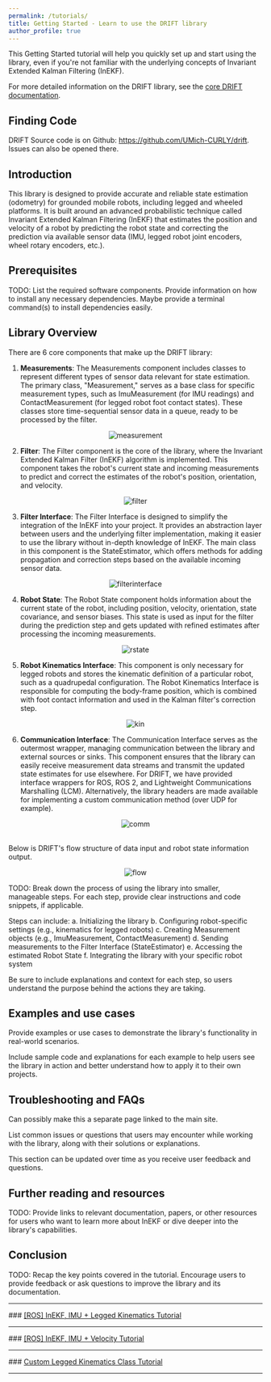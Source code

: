 ```yaml
---
permalink: /tutorials/
title: Getting Started - Learn to use the DRIFT library
author_profile: true
---
```


This Getting Started tutorial will help you quickly set up and start using the library, even if you're not familiar with the underlying concepts of Invariant Extended Kalman Filtering (InEKF).

For more detailed information on the DRIFT library, see the <a href="https://umich-curly.github.io/DRIFT_Website/doxygen/html/index.html" target="_blank">core DRIFT documentation</a>.

## Finding Code
DRIFT Source code is on Github: <a href="https://github.com/UMich-CURLY/drift" target="_blank">https://github.com/UMich-CURLY/drift</a>. Issues can also be opened there.

## Introduction

This library is designed to provide accurate and reliable state estimation (odometry) for grounded mobile robots, including legged and wheeled platforms. It is built around an advanced probabilistic technique called Invariant Extended Kalman Filtering (InEKF) that estimates the position and velocity of a robot by predicting the robot state and correcting the prediction via available sensor data (IMU, legged robot joint encoders, wheel rotary encoders, etc.). 

## Prerequisites

TODO: List the required software components.
Provide information on how to install any necessary dependencies. Maybe provide a terminal command(s) to install dependencies easily.

## Library Overview

There are 6 core components that make up the DRIFT library:
1) **Measurements**: The Measurements component includes classes to represent different types of sensor data relevant for state estimation. The primary class, "Measurement," serves as a base class for specific measurement types, such as ImuMeasurement (for IMU readings) and ContactMeasurement (for legged robot foot contact states). These classes store time-sequential sensor data in a queue, ready to be processed by the filter.

<div align="center"><img src="{{ site.url }}/DRIFT_Website/images/measurement.png" alt= measurement style="max-width:30%;height:auto"></div>

2) **Filter**: The Filter component is the core of the library, where the Invariant Extended Kalman Filter (InEKF) algorithm is implemented. This component takes the robot's current state and incoming measurements to predict and correct the estimates of the robot's position, orientation, and velocity. 

<div align="center"><img src="{{ site.url }}/DRIFT_Website/images/filter.png" alt= filter style="max-width:85%;height:auto"></div>

3) **Filter Interface**: The Filter Interface is designed to simplify the integration of the InEKF into your project. It provides an abstraction layer between users and the underlying filter implementation, making it easier to use the library without in-depth knowledge of InEKF. The main class in this component is the StateEstimator, which offers methods for adding propagation and correction steps based on the available incoming sensor data.

<div align="center">
<img src="{{ site.url }}/DRIFT_Website/images/filterinterface.png" alt= filterinterface style="max-width:25%;height:auto"></div>

4) **Robot State**: The Robot State component holds information about the current state of the robot, including position, velocity, orientation, state covariance, and sensor biases. This state is used as input for the filter during the prediction step and gets updated with refined estimates after processing the incoming measurements.

<div align="center"><img src="{{ site.url }}/DRIFT_Website/images/robotstate.png" alt= rstate style="max-width:20%;height:auto"></div>

5) **Robot Kinematics Interface**: This component is only necessary for legged robots and stores the kinematic definition of a particular robot, such as a quadrupedal configuration. The Robot Kinematics Interface is responsible for computing the body-frame position, which is combined with foot contact information and used in the Kalman filter's correction step. 

<div align="center"><img src="{{ site.url }}/DRIFT_Website/images/kin.png" alt= kin style="max-width:85%;height:auto"></div>

6) **Communication Interface**: The Communication Interface serves as the outermost wrapper, managing communication between the library and external sources or sinks. This component ensures that the library can easily receive measurement data streams and transmit the updated state estimates for use elsewhere. For DRIFT, we have provided interface wrappers for ROS, ROS 2, and Lightweight Communications Marshalling (LCM). Alternatively, the library headers are made available for implementing a custom communication method (over UDP for example).

<div align="center"><img src="{{ site.url }}/DRIFT_Website/images/comm.png" alt= comm style="max-width:85%;height:auto"></div>

<br>

Below is DRIFT's flow structure of data input and robot state information output.

<div align="center"><img src="{{ site.url }}/DRIFT_Website/images/flowdiagram.png" alt= flow style="max-width:85%;height:auto"></div>

TODO: Break down the process of using the library into smaller, manageable steps. For each step, provide clear instructions and code snippets, if applicable.

Steps can include:
a. Initializing the library
b. Configuring robot-specific settings (e.g., kinematics for legged robots)
c. Creating Measurement objects (e.g., ImuMeasurement, ContactMeasurement)
d. Sending measurements to the Filter Interface (StateEstimator)
e. Accessing the estimated Robot State
f. Integrating the library with your specific robot system

Be sure to include explanations and context for each step, so users understand the purpose behind the actions they are taking.

## Examples and use cases

Provide examples or use cases to demonstrate the library's functionality in real-world scenarios.

Include sample code and explanations for each example to help users see the library in action and better understand how to apply it to their own projects.

## Troubleshooting and FAQs

Can possibly make this a separate page linked to the main site.

List common issues or questions that users may encounter while working with the library, along with their solutions or explanations.

This section can be updated over time as you receive user feedback and questions.

## Further reading and resources

TODO: Provide links to relevant documentation, papers, or other resources for users who want to learn more about InEKF or dive deeper into the library's capabilities.

## Conclusion

TODO: Recap the key points covered in the tutorial.
Encourage users to provide feedback or ask questions to improve the library and its documentation.

<hr>
### <a href="https://umich-curly.github.io/DRIFT_Website/doxygen/html/md__home_tingjunl_code_curly_state_estimator_doc_tutorial_inekf_imu_and_legged_kin_ros.html" target="_blank">[ROS] InEKF, IMU + Legged Kinematics Tutorial</a> 
<hr>
### <a href="https://umich-curly.github.io/DRIFT_Website/doxygen/html/md__home_tingjunl_code_curly_state_estimator_doc_tutorial_inekf_imu_and_vel_ros.html" target="_blank">[ROS] InEKF, IMU + Velocity Tutorial</a> 
<hr>
### <a href="https://umich-curly.github.io/DRIFT_Website/doxygen/html/md__home_tingjunl_code_curly_state_estimator_doc_tutorial_inekf_imu_and_vel_ros.html" target="_blank">Custom Legged Kinematics Class Tutorial</a> 
<hr>
